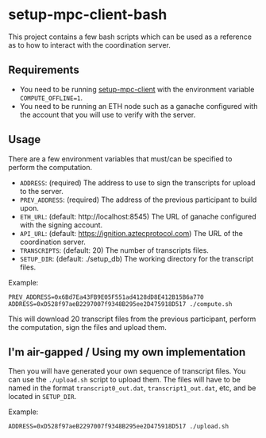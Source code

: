 # setup-mpc-client-bash

This project contains a few bash scripts which can be used as a reference as to how to interact with the coordination server.

## Requirements

- You need to be running [setup-mpc-client](../setup-mpc-client) with the environment variable `COMPUTE_OFFLINE=1`.
- You need to be running an ETH node such as a ganache configured with the account that you will use to verify with the server.

## Usage

There are a few environment variables that must/can be specified to perform the computation.

- `ADDRESS`: (required) The address to use to sign the transcripts for upload to the server.
- `PREV_ADDRESS`: (required) The address of the previous participant to build upon.
- `ETH_URL`: (default: http://localhost:8545) The URL of ganache configured with the signing account.
- `API_URL`: (default: https://ignition.aztecprotocol.com) The URL of the coordination server.
- `TRANSCRIPTS`: (default: 20) The number of transcripts files.
- `SETUP_DIR`: (default: ./setup_db) The working directory for the transcript files.

Example:

```
PREV_ADDRESS=0x6Bd7Ea43FB9E05F551ad4128dD8E412B15B6a770 ADDRESS=0xD528f97aeB2297007f9348B295ee2D475918D517 ./compute.sh
```

This will download 20 transcript files from the previous participant, perform the computation, sign the files and upload them.

## I'm air-gapped / Using my own implementation

Then you will have generated your own sequence of transcript files. You can use the `./upload.sh` script to upload them.
The files will have to be named in the format `transcript0_out.dat`, `transcript1_out.dat`, etc, and be located in `SETUP_DIR`.

Example:

```
ADDRESS=0xD528f97aeB2297007f9348B295ee2D475918D517 ./upload.sh
```
